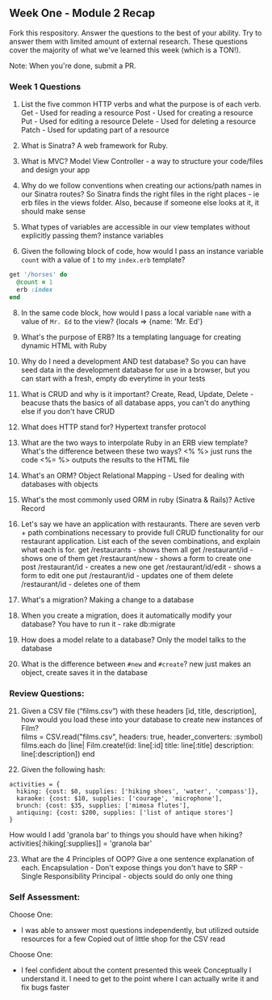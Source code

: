 ## Week One - Module 2 Recap

Fork this respository. Answer the questions to the best of your ability. Try to answer them with limited amount of external research. These questions cover the majority of what we've learned this week (which is a TON!). 

Note: When you're done, submit a PR. 

### Week 1 Questions

1. List the five common HTTP verbs and what the purpose is of each verb.
Get - Used for reading a resource
Post - Used for creating a resource
Put - Used for editing a resource
Delete - Used for deleting a resource
Patch - Used for updating part of a resource

2. What is Sinatra?
A web framework for Ruby.

4. What is MVC?
Model View Controller - a way to structure your code/files and design your app

5. Why do we follow conventions when creating our actions/path names in our Sinatra routes?
So Sinatra finds the right files in the right places - ie erb files in the views folder. Also, because if someone else looks at it, it should make sense

6. What types of variables are accessible in our view templates without explicitly passing them?
instance variables

7. Given the following block of code, how would I pass an instance variable `count` with a value of `1` to my `index.erb` template?
  
  ```ruby
  get '/horses' do
    @count = 1
    erb :index
  end
  ```

8. In the same code block, how would I pass a local variable `name` with a value of `Mr. Ed` to the view?
{locals => {name: 'Mr. Ed'}

9. What's the purpose of ERB?
Its a templating language for creating dynamic HTML with Ruby

10. Why do I need a development AND test database?
So you can have seed data in the development database for use in a browser, but you can start with a fresh, empty db everytime in your tests

11. What is CRUD and why is it important?
Create, Read, Update, Delete - beacuse thats the basics of all database apps, you can't do anything else if you don't have CRUD


12. What does HTTP stand for? 
Hypertext transfer protocol

13. What are the two ways to interpolate Ruby in an ERB view template? What's the difference between these two ways?
<% %> just runs the code
<%= %> outputs the results to the HTML file

14. What's an ORM?
Object Relational Mapping - Used for dealing with databases with objects

15. What's the most commonly used ORM in ruby (Sinatra & Rails)?
Active Record

16. Let's say we have an application with restaurants. There are seven verb + path combinations necessary to provide full CRUD functionality for our restaurant application. List each of the seven combinations, and explain what each is for.
get /restaurants - shows them all
get /restaurant/id - shows one of them
get /restaurant/new - shows a form to create one
post /restaurant/id - creates a new one
get /restaurant/id/edit - shows a form to edit one
put /restaurant/id - updates one of them
delete /restaurant/id - deletes one of them

17. What's a migration? 
Making a change to a database

18. When you create a migration, does it automatically modify your database?
You have to run it - rake db:migrate

19. How does a model relate to a database?
Only the model talks to the database

20. What is the difference between `#new` and `#create`?
new just makes an object, create saves it in the database

### Review Questions:  
21. Given a CSV file (“films.csv”) with these headers [id, title, description], how would you load these into your database to create new instances of Film?  
films = CSV.read("films.csv", headers: true, header_converters: :symbol)
films.each do |line|
  Film.create!(id: line[:id]
  title: line[:title]
  description: line[:description])
end

22. Given the following hash:
```
activities = {
  hiking: {cost: $0, supplies: ['hiking shoes', 'water', 'compass']},
  karaoke: {cost: $10, supplies: ['courage', 'microphone'],
  brunch: {cost: $35, supplies: ['mimosa flutes'],
  antiquing: {cost: $200, supplies: ['list of antique stores'] 
}
```
How would I add 'granola bar' to things you should have when hiking?
activities[:hiking[:supplies]] = 'granola bar'

23. What are the 4 Principles of OOP? Give a one sentence explanation of each.
Encapsulation - Don't expose things you don't have to
SRP - Single Responsibility Principal - objects sould do only one thing



### Self Assessment:
Choose One:
* I was able to answer most questions independently, but utilized outside resources for a few
Copied out of little shop for the CSV read


Choose One:
* I feel confident about the content presented this week
Conceptually I understand it. I need to get to the point where I can actually write it and fix bugs faster
